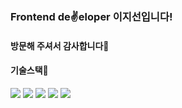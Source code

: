 ### Frontend de✌eloper 이지선입니다!
#### 방문해 주셔서 감사합니다🙌

#### 기술스택🔨
<img src="https://img.shields.io/badge/Javascript-F7DF1E?style=flat&logo=Javascript&logoColor=white"/>
<img src="https://img.shields.io/badge/Typescript-3178C6?style=flat&logo=Typescript&logoColor=white"/>
<img src="https://img.shields.io/badge/React-61DAFB?style=flat&logo=React&logoColor=white"/>
<img src="https://img.shields.io/badge/Next.js-000000?style=flat&logo=Nextdotjs&logoColor=white"/>
<img src="https://img.shields.io/badge/Vue.js-4FC08D?style=flat&logo=Vuedotjs&logoColor=white"/>
